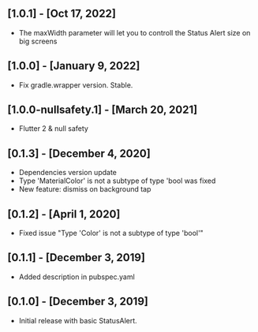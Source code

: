 ## [1.0.1] - [Oct 17, 2022]
* The maxWidth parameter will let you to controll the Status Alert size on big screens

## [1.0.0] - [January 9, 2022]
* Fix gradle.wrapper version. Stable.

## [1.0.0-nullsafety.1] - [March 20, 2021]
* Flutter 2 & null safety

## [0.1.3] - [December 4, 2020]

* Dependencies version update
* Type 'MaterialColor' is not a subtype of type 'bool was fixed
* New feature: dismiss on background tap

## [0.1.2] - [April 1, 2020]

* Fixed issue "Type 'Color' is not a subtype of type 'bool'" 

## [0.1.1] - [December 3, 2019]

* Added description in pubspec.yaml

## [0.1.0] - [December 3, 2019]

* Initial release with basic StatusAlert.